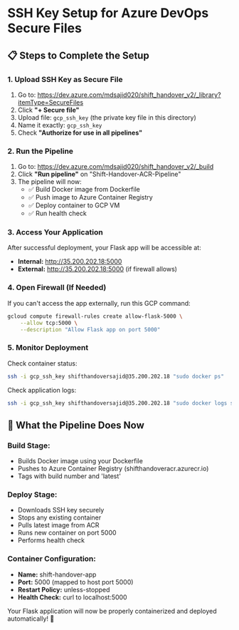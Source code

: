 # SSH Key Setup for Azure DevOps Secure Files

## 📋 **Steps to Complete the Setup**

### **1. Upload SSH Key as Secure File**
1. Go to: https://dev.azure.com/mdsajid020/shift_handover_v2/_library?itemType=SecureFiles
2. Click **"+ Secure file"**
3. Upload file: `gcp_ssh_key` (the private key file in this directory)
4. Name it exactly: `gcp_ssh_key`
5. Check **"Authorize for use in all pipelines"**

### **2. Run the Pipeline**
1. Go to: https://dev.azure.com/mdsajid020/shift_handover_v2/_build
2. Click **"Run pipeline"** on "Shift-Handover-ACR-Pipeline"
3. The pipeline will now:
   - ✅ Build Docker image from Dockerfile
   - ✅ Push image to Azure Container Registry
   - ✅ Deploy container to GCP VM
   - ✅ Run health check

### **3. Access Your Application**
After successful deployment, your Flask app will be accessible at:
- **Internal:** http://35.200.202.18:5000
- **External:** http://35.200.202.18:5000 (if firewall allows)

### **4. Open Firewall (If Needed)**
If you can't access the app externally, run this GCP command:
```bash
gcloud compute firewall-rules create allow-flask-5000 \
    --allow tcp:5000 \
    --description "Allow Flask app on port 5000"
```

### **5. Monitor Deployment**
Check container status:
```bash
ssh -i gcp_ssh_key shifthandoversajid@35.200.202.18 "sudo docker ps"
```

Check application logs:
```bash
ssh -i gcp_ssh_key shifthandoversajid@35.200.202.18 "sudo docker logs shift-handover-app"
```

## 🎯 **What the Pipeline Does Now**

### **Build Stage:**
- Builds Docker image using your Dockerfile
- Pushes to Azure Container Registry (shifthandoveracr.azurecr.io)
- Tags with build number and 'latest'

### **Deploy Stage:**
- Downloads SSH key securely
- Stops any existing container
- Pulls latest image from ACR
- Runs new container on port 5000
- Performs health check

### **Container Configuration:**
- **Name:** shift-handover-app
- **Port:** 5000 (mapped to host port 5000)
- **Restart Policy:** unless-stopped
- **Health Check:** curl to localhost:5000

Your Flask application will now be properly containerized and deployed automatically! 🚀